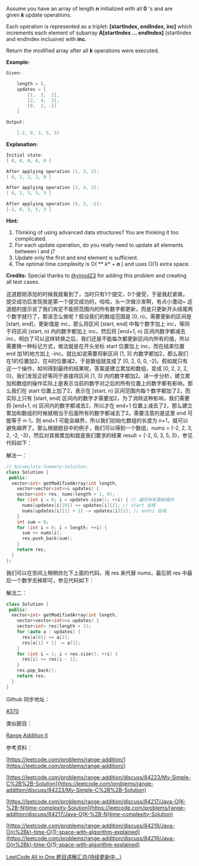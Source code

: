 Assume you have an array of length _**n**_ initialized with all **0** 's and are given _**k**_ update operations.

Each operation is represented as a triplet: **[startIndex, endIndex, inc]** which increments each element of subarray **A[startIndex ... endIndex]** (startIndex and endIndex inclusive) with **inc**.

Return the modified array after all _**k**_ operations were executed.

**Example:**

```cpp
Given:

    length = 5,
    updates = [
        [1,  3,  2],
        [2,  4,  3],
        [0,  2, -2]
    ]

Output:

    [-2, 0, 3, 5, 3]
```

**Explanation:**

```cpp
Initial state:
[ 0, 0, 0, 0, 0 ]

After applying operation [1, 3, 2]:
[ 0, 2, 2, 2, 0 ]

After applying operation [2, 4, 3]:
[ 0, 2, 5, 5, 3 ]

After applying operation [0, 2, -2]:
[-2, 0, 3, 5, 3 ]
```

**Hint:**

1. Thinking of using advanced data structures? You are thinking it too complicated.
2. For each update operation, do you really need to update all elements between i and j?
3. Update only the first and end element is sufficient.
4. The optimal time complexity is O( ** _k_* + _**n**_ ) and uses O(1) extra space.

**Credits:** Special thanks to [@vinod23](https://discuss.leetcode.com/user/vinod23) for adding this problem and creating all test cases.

这道题刚添加的时候我就看到了，当时只有1个提交，0个接受，于是我赶紧做，提交成功后发现我是第一个提交成功的，哈哈，头一次做沙发啊，有点小激动~ 这道题的提示说了我们肯定不能把范围内的所有数字都更新，而是只更新开头结尾两个数字就行了，那该怎么做呢？假设我们的数组范围是 [0, n)，需要更新的区间是 [start, end]，更新值是 inc，那么将区间 [start, end] 中每个数字加上 inc，等同于将区间 [start, n) 内的数字都加上 inc，然后将 [end+1, n) 区间内数字都减去 inc，明白了可以这样转换之后，我们还是不能每次都更新区间内所有的值，所以需要换一种标记方式，做法就是在开头坐标 start 位置加上 inc，而在结束位置 end 加1的地方加上 -inc。就比如说需要将新区间 [1, 3] 内数字都加2，那么我们在1的位置加2，在4的位置减2，于是数组就变成了 [0, 2, 0, 0, -2]。假如就只有这一个操作，如何得到最终的结果呢，答案是建立累加和数组，变成 [0, 2, 2, 2, 0]，我们发现正好等同于直接将区间 [1, 3] 内的数字都加2。进一步分析，建立累加和数组的操作实际上是表示当前的数字对之后的所有位置上的数字都有影响，那么我们在 start 位置上加了2，表示在 [start, n) 区间范围内每个数字都加了2，而实际上只有 [start, end] 区间内的数字才需要加2，为了消除这种影响，我们需要将 [end+1, n) 区间内的数字都减去2，所以才在 end+1 位置上减去了2，那么建立累加和数组的时候就相当于后面所有的数字都减去了2。需要注意的是这里 end 可能等于 n-1，则 end+1 可能会越界，所以我们初始化数组的长度为 n+1，就可以避免越界了。那么根据题目中的例子，我们可以得到一个数组，nums = {-2, 2, 3, 2, -2, -3}，然后对其做累加和就是我们要求的结果 result = {-2, 0, 3, 5, 3}，参见代码如下：

解法一：

```cpp
// Accumulate-Summary-Solution:
class Solution {
 public:
  vector<int> getModifiedArray(int length,
    vector<vector<int>>& updates) {
    vector<int> res, nums(length + 1, 0);
    for (int i = 0; i < updates.size(); ++i) { // 遍历所有更新操作
      nums[updates[i][0]] += updates[i][2]; // start 自增
      nums[updates[i][1] + 1] -= updates[i][2]; // end+1 自减
    }
    int sum = 0;
    for (int i = 0; i < length; ++i) {
      sum += nums[i];
      res.push_back(sum);
    }
    return res;
  }
};
```

我们可以在空间上稍稍优化下上面的代码，用 res 来代替 nums，最后把 res 中最后一个数字去掉即可，参见代码如下：

解法二：

```cpp
class Solution {
 public:
  vector<int> getModifiedArray(int length,
    vector<vector<int>>& updates) {
    vector<int> res(length + 1);
    for (auto a : updates) {
      res[a[0]] += a[2];
      res[a[1] + 1] -= a[2];
    }
    for (int i = 1; i < res.size(); ++i) {
      res[i] += res[i - 1];
    }
    res.pop_back();
    return res;
  }
}
```

Github 同步地址：

[#370](https://github.com/grandyang/leetcode/issues/370)

类似题目：

[Range Addition II](http://www.cnblogs.com/grandyang/p/6974232.html)

参考资料：

[https://leetcode.com/problems/range-addition/](https://leetcode.com/problems/range-addition/)

[https://leetcode.com/problems/range-addition/discuss/84223/My-Simple-C%2B%2B-Solution](https://leetcode.com/problems/range-addition/discuss/84223/My-Simple-C%2B%2B-Solution)

[](https://leetcode.com/problems/range-addition/discuss/84217/Java-O(K-%2B-N)time-complexity-Solution)[https://leetcode.com/problems/range-addition/discuss/84217/Java-O(K-%2B-N)time-complexity-Solution](https://leetcode.com/problems/range-addition/discuss/84217/Java-O(K-%2B-N)time-complexity-Solution)

[](https://leetcode.com/problems/range-addition/discuss/84219/Java-O(n%2Bk)-time-O(1)-space-with-algorithm-explained)[https://leetcode.com/problems/range-addition/discuss/84219/Java-O(n%2Bk)-time-O(1)-space-with-algorithm-explained](https://leetcode.com/problems/range-addition/discuss/84219/Java-O(n%2Bk)-time-O(1)-space-with-algorithm-explained)

[LeetCode All in One 题目讲解汇总(持续更新中...)](http://www.cnblogs.com/grandyang/p/4606334.html)